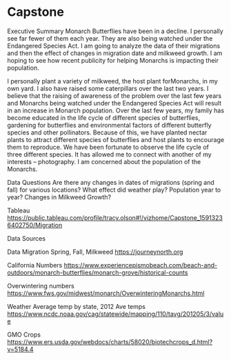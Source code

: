 # Capstone

Executive Summary
Monarch Butterflies have been in a decline.  I personally see far fewer of them each year.  They are also being watched under the Endangered Species Act.  I am going to analyze the data of their migrations and then the effect of changes in migration date and milkweed growth.  I am hoping to see how recent publicity for helping Monarchs is impacting their population.  

I personally plant a variety of milkweed, the host plant forMonarchs, in my own yard.  I also have raised some caterpillars over the last two years.  I believe that the raising of awareness of the problem over the last few years and Monarchs being watched under the Endangered Species Act will result in an increase in Monarch population. 
Over the last few years, my family has become educated in the life cycle of different species of butterflies, gardening for butterflies and environmental factors of different butterfly species and other pollinators.  Because of this, we have planted nectar plants to attract different species of butterflies and host plants to encourage them to reproduce.  We have been fortunate to observe the life cycle of three different species.  It has allowed me to connect with another of my interests – photography.  I am concerned about the population of the Monarchs.  


Data Questions 
Are there any changes in dates of migrations (spring and fall) for various locations?
What effect did weather play?
Population year to year?
Changes in Milkweed Growth?


Tableau    https://public.tableau.com/profile/tracy.olson#!/vizhome/Capstone_15913236402750/Migration

Data Sources

Data Migration Spring, Fall, Milkweed https://journeynorth.org

California Numbers https://www.experiencepismobeach.com/beach-and-outdoors/monarch-butterflies/monarch-grove/historical-counts

Overwintering numbers https://www.fws.gov/midwest/monarch/OverwinteringMonarchs.html

Weather Average temp by state, 2012 Ave temps https://www.ncdc.noaa.gov/cag/statewide/mapping/110/tavg/201205/3/value

GMO Crops https://www.ers.usda.gov/webdocs/charts/58020/biotechcrops_d.html?v=5184.4

